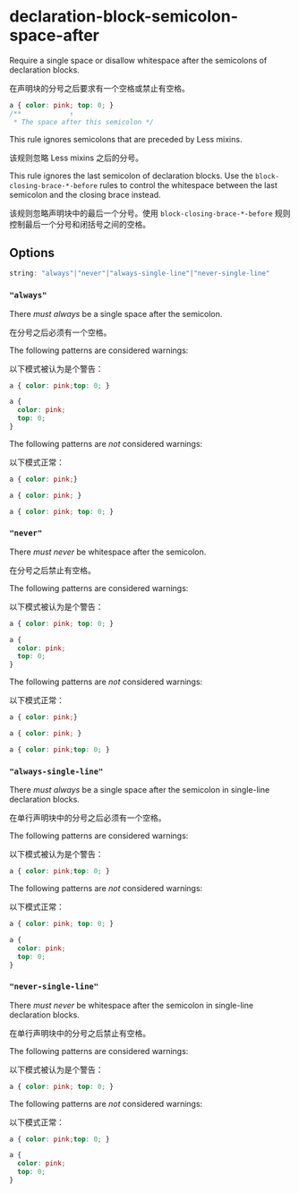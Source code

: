 # declaration-block-semicolon-space-after

Require a single space or disallow whitespace after the semicolons of declaration blocks.

在声明块的分号之后要求有一个空格或禁止有空格。

```css
a { color: pink; top: 0; }
/**            ↑
 * The space after this semicolon */
```

This rule ignores semicolons that are preceded by Less mixins.

该规则忽略 Less mixins 之后的分号。

This rule ignores the last semicolon of declaration blocks. Use the `block-closing-brace-*-before` rules to control the whitespace between the last semicolon and the closing brace instead.

该规则忽略声明块中的最后一个分号。使用 `block-closing-brace-*-before` 规则控制最后一个分号和闭括号之间的空格。

## Options

```js
string: "always"|"never"|"always-single-line"|"never-single-line"
```

### `"always"`

There *must always* be a single space after the semicolon.

在分号之后必须有一个空格。

The following patterns are considered warnings:

以下模式被认为是个警告：

```css
a { color: pink;top: 0; }
```

```css
a {
  color: pink;
  top: 0;
}
```

The following patterns are *not* considered warnings:

以下模式正常：

```css
a { color: pink;}
```

```css
a { color: pink; }
```

```css
a { color: pink; top: 0; }
```

### `"never"`

There *must never* be whitespace after the semicolon.

在分号之后禁止有空格。

The following patterns are considered warnings:

以下模式被认为是个警告：

```css
a { color: pink; top: 0; }
```

```css
a {
  color: pink;
  top: 0;
}
```

The following patterns are *not* considered warnings:

以下模式正常：

```css
a { color: pink;}
```

```css
a { color: pink; }
```

```css
a { color: pink;top: 0; }
```

### `"always-single-line"`

There *must always* be a single space after the semicolon in single-line declaration blocks.

在单行声明块中的分号之后必须有一个空格。

The following patterns are considered warnings:

以下模式被认为是个警告：

```css
a { color: pink;top: 0; }
```

The following patterns are *not* considered warnings:

以下模式正常：

```css
a { color: pink; top: 0; }
```

```css
a {
  color: pink;
  top: 0;
}
```

### `"never-single-line"`

There *must never* be whitespace after the semicolon in single-line declaration blocks.

在单行声明块中的分号之后禁止有空格。

The following patterns are considered warnings:

以下模式被认为是个警告：

```css
a { color: pink; top: 0; }
```

The following patterns are *not* considered warnings:

以下模式正常：

```css
a { color: pink;top: 0; }
```

```css
a {
  color: pink;
  top: 0;
}
```
